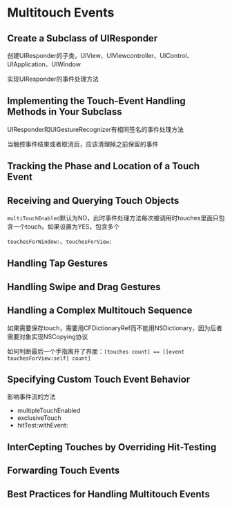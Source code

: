 # Multitouch Events

## Create a Subclass of UIResponder

创建UIResponder的子类，UIView、UIViewcontroller、UIControl、UIApplication、UIWindow

实现UIResponder的事件处理方法

## Implementing the Touch-Event Handling Methods in Your Subclass

UIResponder和UIGestureRecognizer有相同签名的事件处理方法

当触控事件结束或者取消后，应该清理掉之前保留的事件

## Tracking the Phase and Location of a Touch Event

## Receiving and Querying Touch Objects

`multiTouchEnabled`默认为NO，此时事件处理方法每次被调用时touches里面只包含一个touch。如果设置为YES，包含多个

`touchesForWindow:`、`touchesForView:`

## Handling Tap Gestures

## Handling Swipe and Drag Gestures

## Handling a Complex Multitouch Sequence

如果需要保存touch，需要用CFDictionaryRef而不能用NSDictionary，因为后者需要对象实现NSCopying协议

如何判断最后一个手指离开了界面：`[touches count] == [[event touchesForView:self] count]`

## Specifying Custom Touch Event Behavior

影响事件流的方法

* multipleTouchEnabled
* exclusiveTouch
* hitTest:withEvent:

## InterCepting Touches by Overriding Hit-Testing

## Forwarding Touch Events

## Best Practices for Handling Multitouch Events

## 




